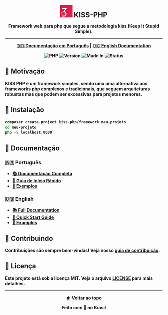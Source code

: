 <div align="center">

  <div>
    <img src="./kiss-php.webp" alt="ícone do framework" height="40" width="40">
    <span style="font-size: 1.4rem;"><strong>KISS-PHP<strong/></span>
  </div>

  Framework web para php que segue a metodologia **kiss** (**K**eep **I**t **S**tupid **S**imple).

  ---

  [🇧🇷 Documentação em Português](README.md) | [🇺🇸 English Documentation](README.en.md)

  ![PHP](https://img.shields.io/badge/PHP-8.4-purple)
  ![Version](https://img.shields.io/badge/last_version-alpha_0.1-orange)
  ![Made In](https://img.shields.io/badge/Made_In-Brazil-green)
  ![Status](https://img.shields.io/badge/Status-Development-red)

</div>

## 🧠 Motivação

KISS PHP é um framework simples, sendo uma uma alternativa aos frameworks php complexos e tradicionais, que seguem arquiteturas robustas mas que podem ser excessivas para projetos menores.

## 🚀 Instalação

```bash
composer create-project kiss-php/framework meu-projeto
cd meu-projeto
php -S localhost:8000
```

## 📖 Documentação

### 🇧🇷 Português
- [📚 Documentação Completa](docs/pt/documentation.md)
- [🚀 Guia de Início Rápido](docs/pt/quickstart.md)
- [🔧 Exemplos](docs/pt/examples.md)

### 🇺🇸 English
- [📚 Full Documentation](docs/en/README.md)
- [🚀 Quick Start Guide](docs/en/quickstart.md)
- [🔧 Examples](docs/en/examples.md)

## 🤝 Contribuindo

Contribuições são sempre bem-vindas! Veja nosso [guia de contribuição](CONTRIBUTING.md).

## 📄 Licença

Este projeto está sob a licença MIT. Veja o arquivo [LICENSE](LICENSE) para mais detalhes.

---

<div align="center">
    
  **[⬆ Voltar ao topo](#-kiss-php)**

  Feito com 💜 no Brasil

</div>